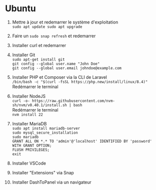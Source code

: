 # Ubuntu

 1. Mettre à jour et redemarrer le système d'exploitation <br>
    `sudo apt update
    sudo apt upgrade`

 3. Faire un `sudo snap refresh` et redemarrer

 4. Installer curl et redemarrer

 5. Installer Git <br>
    `sudo apt-get install git` <br>
    `git config --global user.name "John Doe"` <br>
    `git config --global user.email johndoe@example.com`
 
 6. Installer PHP et Composer via la CLI de Laravel <br>
    `/bin/bash -c "$(curl -fsSL https://php.new/install/linux/8.4)"`
    Redémarrer le terminal

 7. Installer NodeJS <br>
    `curl -o- https://raw.githubusercontent.com/nvm-sh/nvm/v0.40.1/install.sh | bash` <br>
    Redémarrer le terminal <br>
    `nvm install 22`

 8. Installer MariaDB <br>
    `sudo apt install mariadb-server` <br>
    `sudo mysql_secure_installation` <br>
    `sudo mariadb` <br>
    `GRANT ALL ON *.* TO 'admin'@'localhost' IDENTIFIED BY 'password' WITH GRANT OPTION;` <br>
    `FLUSH PRIVILEGES;` <br>
    `exit`

 9. Installer VSCode

 10. Installer "Extensions" via Snap

 11. Installer DashToPanel via un navigateur
